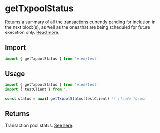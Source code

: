 # getTxpoolStatus

Returns a summary of all the transactions currently pending for inclusion in the next block(s), as well as the ones that are being scheduled for future execution only. [Read more](https://geth.ethereum.org/docs/interacting-with-geth/rpc/ns-txpool).

## Import 

```ts
import { getTxpoolStatus } from 'viem/test'
```

## Usage

```ts
import { getTxpoolStatus } from 'viem/test'
import { testClient } from '.'
 
const status = await getTxpoolStatus(testClient) // [!code focus]
```

## Returns

Transaction pool status. [See here](https://geth.ethereum.org/docs/interacting-with-geth/rpc/ns-txpool).
